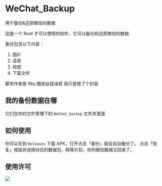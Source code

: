 # WeChat_Backup
用于备份&还原微信的数据

这是一个 Root 才可以使用的软件，它可以备份和还原微信的数据

备份包含以下内容：

1. 图片
2. 语音
3. 视频
4. 下载文件

脚本作者是 #by:酷安@搓澡君
我只是做了个封装

## 我的备份数据在哪
它们在你的文件管理下的 `WeChat_backup` 文件夹里面

## 如何使用
你可以先到 `Releases` 下载 APK，打开点击「备份」就会自动备份了。
点击「恢复」按钮并选择对应的数据包，稍等片刻，你的微信数据又回来了。

## 使用许可

![](https://img.shields.io/badge/license-Apache-blue)

